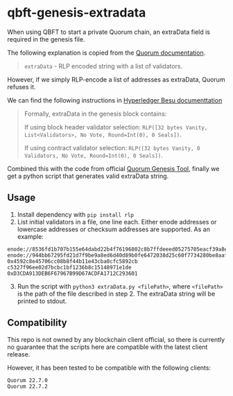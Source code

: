 # qbft-genesis-extradata

When using QBFT to start a private Quorum chain, an extraData field is required in the genesis file. 

The following explanation is copied from the [Quorum documentation](https://consensys.net/docs/goquorum/en/22.7.0/configure-and-manage/configure/consensus-protocols/qbft/).

> `extraData` - RLP encoded string with a list of validators.

However, if we simply RLP-encode a list of addresses as extraData, Quorum refuses it.

We can find the following instructions in [Hyperledger Besu documenttation](https://besu.hyperledger.org/en/22.7.0/HowTo/Configure/Consensus-Protocols/QBFT/#extra-data)

> Formally, extraData in the genesis block contains:
> 
> If using block header validator selection: `RLP([32 bytes Vanity, List<Validators>, No Vote, Round=Int(0), 0 Seals])`.
> 
> If using contract validator selection: `RLP([32 bytes Vanity, 0 Validators, No Vote, Round=Int(0), 0 Seals])`.

Combined this with the code from official [Quorum Genesis Tool](https://github.com/ConsenSys/quorum-genesis-tool/blob/master/src/lib/nodeKeys.ts#L121), finally we get a python script that generates valid extraData string.

## Usage

1. Install dependency with `pip install rlp`
2. List initial validators in a file, one line each. Either enode addresses or lowercase addresses or checksum addresses are supported. As an example:

```
enode://8536fd1b707b155e64dabd22b4f76196802c8b7ffdeeed05275705eacf39a8e39a5ed25054a082523edbc23e2bd6e311809467c1123926897404f7262104afc9@127.0.0.1:30303
enode://944bb67295fd21d7f9be9a8ed6d40d89b0fe6472038d25c60f7734280be8aaf638947d8344ac979ff73b47048c5fc2f510ef860df07181cd9e4db17451337a95@172.27.172.1:30303
0x4592c8e45706cc08b8f44b11e43cba0cfc5892cb
c5327f96ee02d7bcbc1bf1236b8c15148971e1de
0xD3CDA913DEB6F67967B99D67ACDFA1712C293601
```

3. Run the script with `python3 extraData.py <filePath>`, where `<filePath>` is the path of the file described in step 2. The extraData string will be printed to stdout.

## Compatibility

This repo is not owned by any blockchain client official, so there is currently no guarantee that the scripts here are compatible with the latest client release.

However, it has been tested to be compatible with the following clients:

```txt
Quorum 22.7.0
Quorum 22.7.2
```